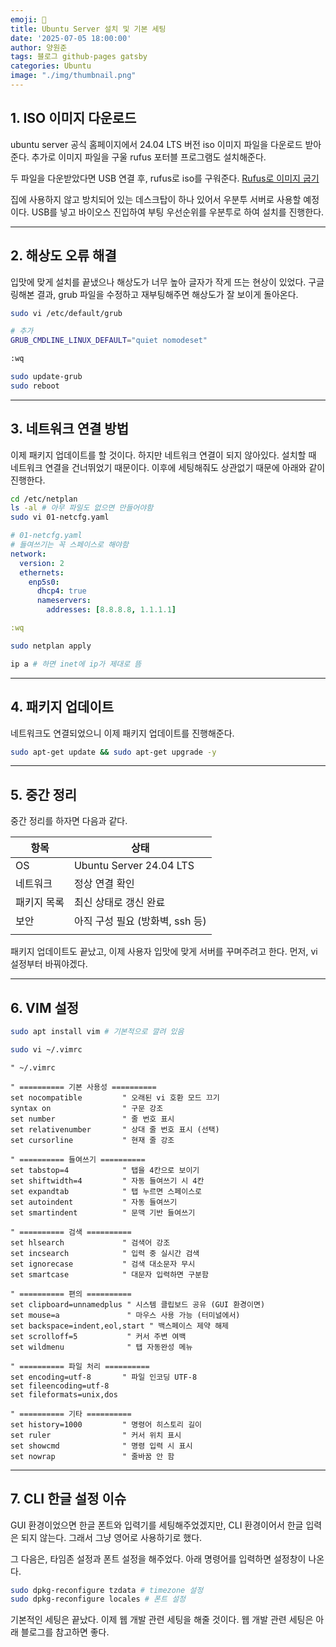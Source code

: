 ```yaml
---
emoji: 📝
title: Ubuntu Server 설치 및 기본 세팅
date: '2025-07-05 18:00:00'
author: 양원준
tags: 블로그 github-pages gatsby
categories: Ubuntu
image: "./img/thumbnail.png"
---
```


## 1. ISO 이미지 다운로드
ubuntu server 공식 홈페이지에서 24.04 LTS 버전 iso 이미지 파일을 다운로드 받아준다. 추가로 이미지 파일을 구울 rufus 포터블 프로그램도 설치해준다.

두 파일을 다운받았다면 USB 연결 후, rufus로 iso를 구워준다.
[Rufus로 이미지 굽기](./rufus-manual.md)

집에 사용하지 않고 방치되어 있는 데스크탑이 하나 있어서 우분투 서버로 사용할 예정이다. USB를 넣고 바이오스 진입하여 부팅 우선순위를 우분투로 하여 설치를 진행한다.

---

## 2. 해상도 오류 해결
입맛에 맞게 설치를 끝냈으나 해상도가 너무 높아 글자가 작게 뜨는 현상이 있었다. 구글링해본 결과, grub 파일을 수정하고 재부팅해주면 해상도가 잘 보이게 돌아온다.

```bash
sudo vi /etc/default/grub

# 추가
GRUB_CMDLINE_LINUX_DEFAULT="quiet nomodeset"

:wq

sudo update-grub
sudo reboot
```

---

## 3. 네트워크 연결 방법
이제 패키지 업데이트를 할 것이다. 하지만 네트워크 연결이 되지 않아있다. 설치할 때 네트워크 연결을 건너뛰었기 때문이다. 이후에 세팅해줘도 상관없기 때문에 아래와 같이 진행한다.

```bash
cd /etc/netplan
ls -al # 아무 파일도 없으면 만들어야함
sudo vi 01-netcfg.yaml
```

```yaml
# 01-netcfg.yaml
# 들여쓰기는 꼭 스페이스로 해야함
network:
  version: 2
  ethernets:
    enp5s0:
      dhcp4: true
      nameservers:
        addresses: [8.8.8.8, 1.1.1.1]

:wq
```

```bash
sudo netplan apply

ip a # 하면 inet에 ip가 제대로 뜸
```

---

## 4. 패키지 업데이트
네트워크도 연결되었으니 이제 패키지 업데이트를 진행해준다.

```bash
sudo apt-get update && sudo apt-get upgrade -y
```

---

## 5. 중간 정리
중간 정리를 하자면 다음과 같다.

| 항목        | 상태                            |
| ----------- | ------------------------------- |
| OS          | Ubuntu Server 24.04 LTS         |
| 네트워크    | 정상 연결 확인                  |
| 패키지 목록 | 최신 상태로 갱신 완료           |
| 보안        | 아직 구성 필요 (방화벽, ssh 등) |
|             |                                 |
패키지 업데이트도 끝났고, 이제 사용자 입맛에 맞게 서버를 꾸며주려고 한다. 먼저, vi 설정부터 바꿔야겠다.

---

## 6. VIM 설정

```bash
sudo apt install vim # 기본적으로 깔려 있음

sudo vi ~/.vimrc
```

```vim
" ~/.vimrc

" ========== 기본 사용성 ==========
set nocompatible         " 오래된 vi 호환 모드 끄기
syntax on                " 구문 강조
set number               " 줄 번호 표시
set relativenumber       " 상대 줄 번호 표시 (선택)
set cursorline           " 현재 줄 강조

" ========== 들여쓰기 ==========
set tabstop=4            " 탭을 4칸으로 보이기
set shiftwidth=4         " 자동 들여쓰기 시 4칸
set expandtab            " 탭 누르면 스페이스로
set autoindent           " 자동 들여쓰기
set smartindent          " 문맥 기반 들여쓰기

" ========== 검색 ==========
set hlsearch             " 검색어 강조
set incsearch            " 입력 중 실시간 검색
set ignorecase           " 검색 대소문자 무시
set smartcase            " 대문자 입력하면 구분함

" ========== 편의 ==========
set clipboard=unnamedplus " 시스템 클립보드 공유 (GUI 환경이면)
set mouse=a               " 마우스 사용 가능 (터미널에서)
set backspace=indent,eol,start " 백스페이스 제약 해제
set scrolloff=5           " 커서 주변 여백
set wildmenu              " 탭 자동완성 메뉴

" ========== 파일 처리 ==========
set encoding=utf-8       " 파일 인코딩 UTF-8
set fileencoding=utf-8
set fileformats=unix,dos

" ========== 기타 ==========
set history=1000         " 명령어 히스토리 길이
set ruler                " 커서 위치 표시
set showcmd              " 명령 입력 시 표시
set nowrap               " 줄바꿈 안 함
```

---

## 7. CLI 한글 설정 이슈
GUI 환경이었으면 한글 폰트와 입력기를 세팅해주었겠지만, CLI 환경이어서 한글 입력은 되지 않는다. 그래서 그냥 영어로 사용하기로 했다.

그 다음은, 타임존 설정과 폰트 설정을 해주었다. 아래 명령어를 입력하면 설정창이 나온다.

```bash
sudo dpkg-reconfigure tzdata # timezone 설정
sudo dpkg-reconfigure locales # 폰트 설정
```

기본적인 세팅은 끝났다. 이제 웹 개발 관련 세팅을 해줄 것이다.
웹 개발 관련 세팅은 아래 블로그를 참고하면 좋다.

```toc
```